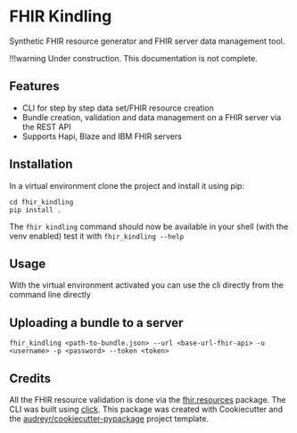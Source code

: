 # FHIR Kindling
Synthetic FHIR resource generator and FHIR server data management tool.

!!!warning
    Under construction. This documentation is not complete.


## Features
- CLI for step by step data set/FHIR resource creation
- Bundle creation, validation and data management on a FHIR server via the REST API
- Supports Hapi, Blaze and IBM FHIR servers


## Installation
In a virtual environment clone the project and install it using pip:
```shell
cd fhir_kindling
pip install .
```
The `fhir kindling` command should now be available in your shell (with the venv enabled) test it with
`fhir_kindling --help`


## Usage
With the virtual environment activated you can use the cli directly from the command line directly

## Uploading a bundle to a server
```shell
fhir_kindling <path-to-bundle.json> --url <base-url-fhir-api> -u <username> -p <password> --token <token>
```

## Credits
All the FHIR resource validation is done via the [fhir.resources](https://github.com/nazrulworld/fhir.resources) package.
The CLI was built using [click](https://click.palletsprojects.com/en/8.0.x/).
This package was created with Cookiecutter and the
[audreyr/cookiecutter-pypackage](https://github.com/audreyr/cookiecutter) project template.
